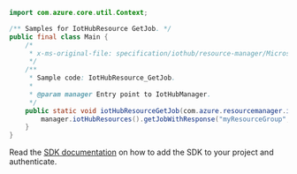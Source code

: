 ```java
import com.azure.core.util.Context;

/** Samples for IotHubResource GetJob. */
public final class Main {
    /*
     * x-ms-original-file: specification/iothub/resource-manager/Microsoft.Devices/stable/2021-07-02/examples/iothub_getjob.json
     */
    /**
     * Sample code: IotHubResource_GetJob.
     *
     * @param manager Entry point to IotHubManager.
     */
    public static void iotHubResourceGetJob(com.azure.resourcemanager.iothub.IotHubManager manager) {
        manager.iotHubResources().getJobWithResponse("myResourceGroup", "testHub", "test", Context.NONE);
    }
}
```

Read the [SDK documentation](https://github.com/Azure/azure-sdk-for-java/blob/azure-resourcemanager-iothub_1.2.0-beta.1/sdk/iothub/azure-resourcemanager-iothub/README.md) on how to add the SDK to your project and authenticate.
